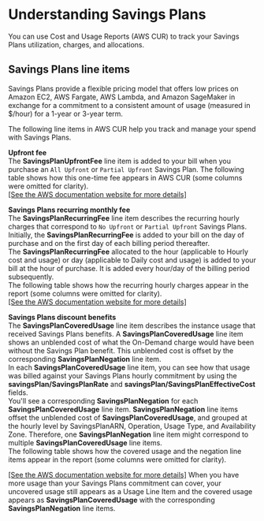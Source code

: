 # Understanding Savings Plans<a name="cur-sp"></a>

You can use Cost and Usage Reports \(AWS CUR\) to track your Savings Plans utilization, charges, and allocations\.

## Savings Plans line items<a name="cur-sp-lineitems"></a>

Savings Plans provide a flexible pricing model that offers low prices on Amazon EC2, AWS Fargate, AWS Lambda, and Amazon SageMaker in exchange for a commitment to a consistent amount of usage \(measured in $/hour\) for a 1\-year or 3\-year term\.

The following line items in AWS CUR help you track and manage your spend with Savings Plans\. 

**Upfront fee**  
The **SavingsPlanUpfrontFee** line item is added to your bill when you purchase an `All Upfront` or `Partial Upfront` Savings Plan\. The following table shows how this one\-time fee appears in AWS CUR \(some columns were omitted for clarity\)\.      
[\[See the AWS documentation website for more details\]](http://docs.aws.amazon.com/cur/latest/userguide/cur-sp.html)

 **Savings Plans recurring monthly fee**  
The **SavingsPlanRecurringFee** line item describes the recurring hourly charges that correspond to `No Upfront` or `Partial Upfront` Savings Plans\. Initially, the **SavingsPlanRecurringFee** is added to your bill on the day of purchase and on the first day of each billing period thereafter\.  
The **SavingsPlanRecurringFee** allocated to the hour \(applicable to Hourly cost and usage\) or day \(applicable to Daily cost and usage\) is added to your bill at the hour of purchase\. It is added every hour/day of the billing period subsequently\.  
The following table shows how the recurring hourly charges appear in the report \(some columns were omitted for clarity\)\.      
[\[See the AWS documentation website for more details\]](http://docs.aws.amazon.com/cur/latest/userguide/cur-sp.html)


**Savings Plans discount benefits**  
The **SavingsPlanCoveredUsage** line item describes the instance usage that received Savings Plans benefits\. A **SavingsPlanCoveredUsage** line item shows an unblended cost of what the On\-Demand charge would have been without the Savings Plan benefit\. This unblended cost is offset by the corresponding **SavingsPlanNegation** line item\.   
In each **SavingsPlanCoveredUsage** line item, you can see how that usage was billed against your Savings Plans hourly commitment by using the **savingsPlan/SavingsPlanRate** and **savingsPlan/SavingsPlanEffectiveCost** fields\.  
You'll see a corresponding **SavingsPlanNegation** for each **SavingsPlanCoveredUsage** line item\. **SavingsPlanNegation** line items offset the unblended cost of **SavingsPlanCoveredUsage**, and grouped at the hourly level by SavingsPlanARN, Operation, Usage Type, and Availability Zone\. Therefore, one **SavingsPlanNegation** line item might correspond to multiple **SavingsPlanCoveredUsage** line items\.  
The following table shows how the covered usage and the negation line items appear in the report \(some columns were omitted for clarity\)\.  
      
[\[See the AWS documentation website for more details\]](http://docs.aws.amazon.com/cur/latest/userguide/cur-sp.html)
When you have more usage than your Savings Plans commitment can cover, your uncovered usage still appears as a Usage Line Item and the covered usage appears as **SavingsPlanCoveredUsage** with the corresponding **SavingsPlanNegation** line items\.